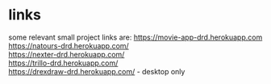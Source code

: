 # links
some relevant small project links are:
https://movie-app-drd.herokuapp.com  
https://natours-drd.herokuapp.com/  
https://nexter-drd.herokuapp.com/  
https://trillo-drd.herokuapp.com/  
https://drexdraw-drd.herokuapp.com/ - desktop only
